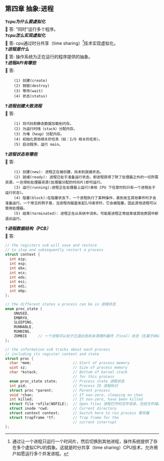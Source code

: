 ## 第四章 抽象:进程

:question:***cpu为什么要虚拟化***     
:key: 答: ”同时“运行多个程序。  
:question:***cpu怎么实现虚拟化***      
:key: 答: cpu通过时分共享（time sharing）[^1]技术实现虚拟化。  
:question:***进程是什么***   
:key: 答: 操作系统为正在运行的程序提供的抽象。  
:question:***进程API有哪些***    
:key: 答: 
```
    (1) 创建(create) 
    (2) 销毁(destroy)
    (3) 等待(wait)
    (4) 状态(status)
```  
:question:***进程创建大致流程***    
:key: 答:    
```
    (1) 将代码和静态数据加载到内存。
    (2) 为运行时栈（stack）分配内存。
    (3) 为堆（heap）分配内存。
    (4) 初始化其他相关的任务（如：I/O 相关的任务）。
    (5) 启动程序，运行 main。
```    
:question:***进程状态有哪些***   
:key: 答:
```
    (1) 创建(new): 进程正在被创建，尚未到就绪状态。
    (2) 就绪(ready): 进程已处于准备运行状态，即进程获得了除了处理器之外的一切所需资源，一旦得到处理器资源(处理器分配的时间片)即可运行。
    (3) 运行(running):进程正在处理器上运行(单核 CPU 下任意时刻只有一个进程处于运行状态)。
    (4) 阻塞(block):在阻塞状态下，一个进程执行了某种操作，直到发生其他事件时才会准备运行。一个常见的例子是，当进程向磁盘发起I/O请求时，它会被阻塞，因此其他进程可以使用处理器。
    (5) 结束(terminated): 进程正在从系统中消失。可能是进程正常结束或其他原因中断退出运行。
```
:question:***进程数据结构（PCB）***    
:key: 答:
```C#
// the registers xv6 will save and restore
// to stop and subsequently restart a process
struct context {
  int eip;
  int esp;
  int ebx;
  int ecx;
  int edx;
  int esi;
  int edi;
  int ebp;
};

// the different states a process can be in 进程状态
enum proc_state { 
    UNUSED, 
    EMBRYO, 
    SLEEPING,
    RUNNABLE, 
    RUNNING, 
    ZOMBIE     // 一个进程可以处于已退出但尚未清理的最终（final）状态（在基于UNIX的系统中，这称为僵尸状态[1]）。这个最终状态非常有用，因为它允许其他进程（通常是创建进程的父进程）检查进程的返回代码，并查看刚刚完成的进程是否成功执行（通常，在基于UNIX的系统中，程序成功完成任务时返回零，否则返回非零）。完成后，父进程将进行最后一次调用（例如，wait()），以等待子进程的完成，并告诉操作系统它可以清理这个正在结束的进程的所有相关数据结构。
};

// the information xv6 tracks about each process
// including its register context and state
struct proc {
  char *mem;                   // Start of process memory
  uint sz;                     // Size of process memory
  char *kstack;                // Bottom of kernel stack
                               // for this process
  enum proc_state state;       // Process state 进程状态
  int pid;                     // Process ID 进程标识
  struct proc *parent;         // Parent process
  void *chan;                  // If non-zero, sleeping on chan
  int killed;                  // If non-zero, have been killed
  struct file *ofile[NOFILE];  // Open files 进程打开的文件信息，包括文件描述符、文件类型、打开模式等等。
  struct inode *cwd;           // Current directory
  struct context context;      // Switch here to run process 寄存器
  struct trapframe *tf;        // Trap frame for the
                               // current interrupt
};
```
[^1]: 通过让一个进程只运行一个时间片，然后切换到其他进程，操作系统提供了存在多个虚拟CPU的假象。这就是时分共享（time sharing）CPU技术，允许用户如愿运行多个并发进程。


